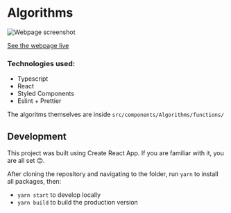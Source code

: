 # Algorithms

![Webpage screenshot](https://i.imgur.com/p9gcMAa.png)

[See the webpage live](https://algorithms-henna.vercel.app/)

### Technologies used:

- Typescript
- React
- Styled Components
- Eslint + Prettier

The algoritms themselves are inside `src/components/Algorithms/functions/`

## Development

This project was built using Create React App. If you are familiar with it, you are all set 😊.

After cloning the repository and navigating to the folder, run `yarn` to install all packages, then:

- `yarn start` to develop locally
- `yarn build` to build the production version
